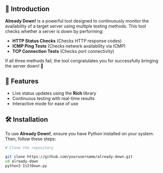 
## 📌 Introduction
**Already Down!** is a powerful tool designed to continuously monitor the availability of a target server using multiple testing methods. This tool checks whether a server is down by performing:

- **HTTP Status Checks** (Checks HTTP response codes)
- **ICMP Ping Tests** (Checks network availability via ICMP)
- **TCP Connection Tests** (Checks port connectivity)

If all three methods fail, the tool congratulates you for successfully bringing the server down! 🎉

## 🚀 Features
- Live status updates using the **Rich** library
- Continuous testing with real-time results
- Interactive mode for ease of use

## 🛠️ Installation
To use **Already Down!**, ensure you have Python installed on your system. Then, follow these steps:

```sh
# Clone the repository

git clone https://github.com/yourusername/already-down.git
cd already-down
python3 IsItDown.py
